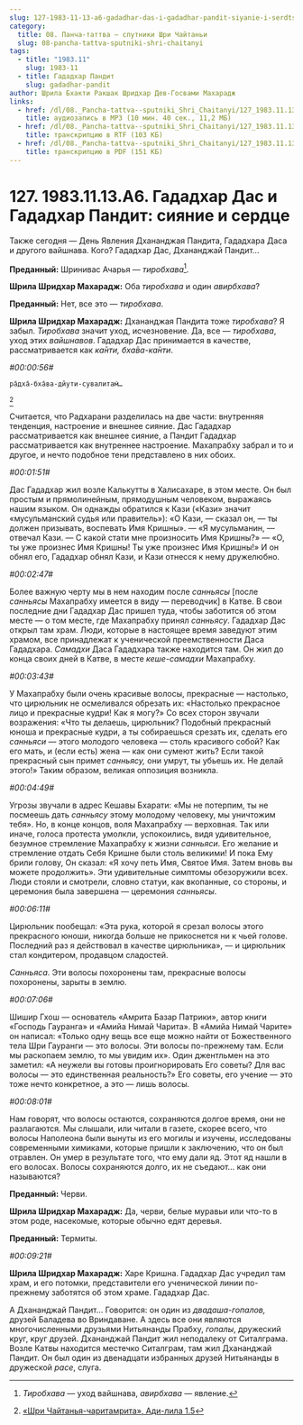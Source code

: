 ```yaml
---
slug: 127-1983-11-13-a6-gadadhar-das-i-gadadhar-pandit-siyanie-i-serdtse
category:
  title: 08. Панча-таттва — спутники Шри Чайтаньи
  slug: 08-pancha-tattva-sputniki-shri-chaitanyi
tags:
  - title: "1983.11"
    slug: 1983-11
  - title: Гададхар Пандит
    slug: gadadhar-pandit
author: Шрила Бхакти Ракшак Шридхар Дев-Госвами Махарадж
links:
  - href: /dl/08._Pancha-tattva--sputniki_Shri_Chaitanyi/127_1983.11.13.A6_SridharMj_Gadadhar_Das_i_Gadadhar_Pandit_sijanie_i_serdce.mp3
    title: аудиозапись в MP3 (10 мин. 40 сек., 11,2 МБ)
  - href: /dl/08._Pancha-tattva--sputniki_Shri_Chaitanyi/127_1983.11.13.A6_SridharMj_Gadadhar_Das_i_Gadadhar_Pandit_sijanie_i_serdce.rtf
    title: транскрипцию в RTF (103 КБ)
  - href: /dl/08._Pancha-tattva--sputniki_Shri_Chaitanyi/127_1983.11.13.A6_SridharMj_Gadadhar_Das_i_Gadadhar_Pandit_sijanie_i_serdce.pdf
    title: транскрипцию в PDF (151 КБ)
---
```


# 127. 1983.11.13.A6. Гададхар Дас и Гададхар Пандит: сияние и сердце

Также сегодня — День Явления Дхананджая Пандита, Гададхара Даса и другого вайшнава. Кого? Гададхар Дас, Дхананджай Пандит…

**Преданный:** Шринивас Ачарья — *тиробхава*[^_ftn1].

**Шрила Шридхар Махарадж:** Оба *тиробхава* и один *авирбхава*?

**Преданный:** Нет, все это — *тиробхава*.

**Шрила Шридхар Махарадж:** Дхананджая Пандита тоже *тиробхава*? Я забыл. *Тиробхава* значит уход, исчезновение. Да, все — *тиробхава*, уход этих *вайшнавов*. Гададхар Дас принимается в качестве, рассматривается как *ка̄нти, бха̄ва-ка̄нти*.

*#00:00:56#*

    ра̄дха̄-бха̄ва-дйути-сувалитам̇…
[^_ftn2]

Считается, что Радхарани разделилась на две части: внутренняя тенденция, настроение и внешнее сияние. Дас Гададхар рассматривается как внешнее сияние, а Пандит Гададхар рассматривается как внутреннее настроение. Махапрабху забрал и то и другое, и нечто подобное тени представлено в них обоих.

*#00:01:51#*

Дас Гададхар жил возле Калькутты в Халисахаре, в этом месте. Он был простым и прямолинейным, прямодушным человеком, выражаясь нашим языком. Он однажды обратился к Кази («Кази» значит «мусульманский судья или правитель»): «О Кази, — сказал он, — ты должен призывать, воспевать Имя Кришны». — «Я мусульманин, — отвечал Кази. — С какой стати мне произносить Имя Кришны?» — «О, ты уже произнес Имя Кришны! Ты уже произнес Имя Кришны!» И он обнял его, Гададхар обнял Кази, и Кази отнесся к нему дружелюбно.

*#00:02:47#*

Более важную черту мы в нем находим после *санньясы* [после *санньясы* Махапрабху имеется в виду — переводчик] в Катве. В свои последние дни Гададхар Дас пришел туда, чтобы заботится об этом месте — о том месте, где Махапрабху принял *санньясу*. Гададхар Дас открыл там храм. Люди, которые в настоящее время заведуют этим храмом, все принадлежат к ученической преемственности Даса Гададхара. *Самадхи* Даса Гададхара также находится там. Он жил до конца своих дней в Катве, в месте *кеше-самадхи* Махапрабху.

*#00:03:43#*

У Махапрабху были очень красивые волосы, прекрасные — настолько, что цирюльник не осмеливался обрезать их: «Настолько прекрасное лицо и прекрасные кудри! Как я могу?» Со всех сторон звучали возражения: «Что ты делаешь, цирюльник? Подобный прекрасный юноша и прекрасные кудри, а ты собираешься срезать их, сделать его *санньяси* — этого молодого человека — столь красивого собой? Как его мать, и (если есть) жена — как они сумеют жить? Если такой прекрасный сын примет *санньясу,* они умрут, ты убьешь их. Не делай этого!» Таким образом, великая оппозиция возникла.

*#00:04:49#*

Угрозы звучали в адрес Кешавы Бхарати: «Мы не потерпим, ты не посмеешь дать *санньясу* этому молодому человеку, мы уничтожим тебя». Но, в конце концов, воля Махапрабху — верховная. Так или иначе, голоса протеста умолкли, успокоились, видя удивительное, безумное стремление Махапрабху к жизни *санньяси*. Его желание и стремление отдать Себя Кришне были столь великими! И пока Ему брили голову, Он сказал: «Я хочу петь Имя, Святое Имя. Затем вновь вы можете продолжить». Эти удивительные симптомы обезоружили всех. Люди стояли и смотрели, словно статуи, как вкопанные, со стороны, и церемония была завершена — церемония *санньясы*.

*#00:06:11#*

Цирюльник пообещал: «Эта рука, которой я срезал волосы этого прекрасного юноши, никогда больше не прикоснется ни к чьей голове. Последний раз я действовал в качестве цирюльника», — и цирюльник стал кондитером, продавцом сладостей.

*Санньяса*. Эти волосы похоронены там, прекрасные волосы похоронены, зарыты в землю.

*#00:07:06#*

Шишир Гхош — основатель «Амрита Базар Патрики», автор книги «Господь Гауранга» и «Амийа Нимай Чарита». В «Амийа Нимай Чарите» он написал: «Только одну вещь все еще можно найти от Божественного тела Шри Гауранги — это волосы. Эти волосы по-прежнему там. Если мы раскопаем землю, то мы увидим их». Один джентльмен на это заметил: «А неужели вы готовы проигнорировать Его советы? Для вас волосы — это единственная реальность?» Его советы, его учение — это тоже нечто конкретное, а это — лишь волосы.

*#00:08:01#*

Нам говорят, что волосы остаются, сохраняются долгое время, они не разлагаются. Мы слышали, или читали в газете, скорее всего, что волосы Наполеона были вынуты из его могилы и изучены, исследованы современными химиками, которые пришли к заключению, что он был отравлен. Он умер в результате того, что ему дали яд. Этот яд нашли в его волосах. Волосы сохраняются долго, их не съедают… как они называются?

**Преданный:** Черви.

**Шрила Шридхар Махарадж:** Да, черви, белые муравьи или что-то в этом роде, насекомые, которые обычно едят деревья.

**Преданный:** Термиты.

*#00:09:21#*

**Шрила Шридхар Махарадж:** Харе Кришна. Гададхар Дас учредил там храм, и его потомки, представители его ученической линии по-прежнему заботятся об этом храме. Гададхар Дас.

А Дхананджай Пандит… Говорится: он один из *двадаша-гопалов,* друзей Баладева во Вриндаване. А здесь все они являются многочисленными друзьями Нитьянанды Прабху, *гопалы*, дружеский круг, круг друзей. Дхананджай Пандит жил неподалеку от Ситалграма. Возле Катвы находится местечко Ситалграм, там жил Дхананджай Пандит. Он был один из двенадцати избранных друзей Нитьянанды в дружеской *расе*, слуга.



[^_ftn1]: *Тиробхава* — уход вайшнава, *авирбхава* — явление.

[^_ftn2]: [«Шри Чайтанья-чаритамрита», Ади-лила 1.5](../notes/shri-chajtanya-charitamrita-adi-lila/shri-chajtanya-charitamrita-adi-lila-1-5.md)
